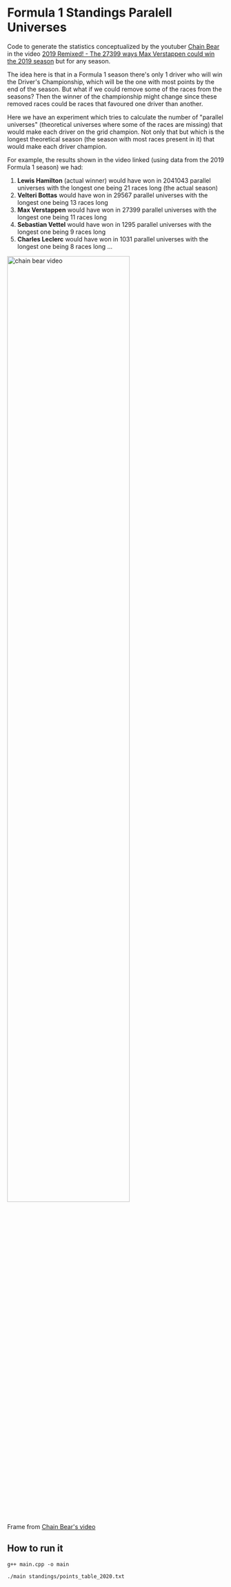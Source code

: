 # Formula 1 Standings Paralell Universes

Code to generate the statistics conceptualized by the youtuber [Chain Bear](https://www.youtube.com/c/chainbearf1) in the video [2019 Remixed! - The 27399 ways Max Verstappen could win the 2019 season](https://www.youtube.com/watch?v=jfa5O8sg8g0) but for any season.

The idea here is that in a Formula 1 season there's only 1 driver who will win the Driver's Championship, which will be the one with most points by the end of the season. But what if we could remove some of the races from the seasons? Then the winner of the championship might change since these removed races could be races that favoured one driver than another.

Here we have an experiment which tries to calculate the number of "parallel universes" (theoretical universes where some of the races are missing) that would make each driver on the grid champion. Not only that but which is the longest theoretical season (the season with most races present in it) that would make each driver champion.

For example, the results shown in the video linked (using data from the 2019 Formula 1 season) we had:

1. **Lewis Hamilton** (actual winner) would have won in 2041043 parallel universes with the longest one being 21 races long (the actual season)
2. **Velteri Bottas** would have won in 29567 parallel universes with the longest one being 13 races long
3. **Max Verstappen** would have won in 27399 parallel universes with the longest one being 11 races long
4. **Sebastian Vettel** would have won in 1295 parallel universes with the longest one being 9 races long
5. **Charles Leclerc** would have won in 1031 parallel universes with the longest one being 8 races long
...

<img src="https://i.imgur.com/zpjyLOK.png" alt="chain bear video" width="75%"/>

Frame from [Chain Bear's video](https://www.youtube.com/watch?v=jfa5O8sg8g0)

## How to run it

```g++ main.cpp -o main```

```./main standings/points_table_2020.txt```
